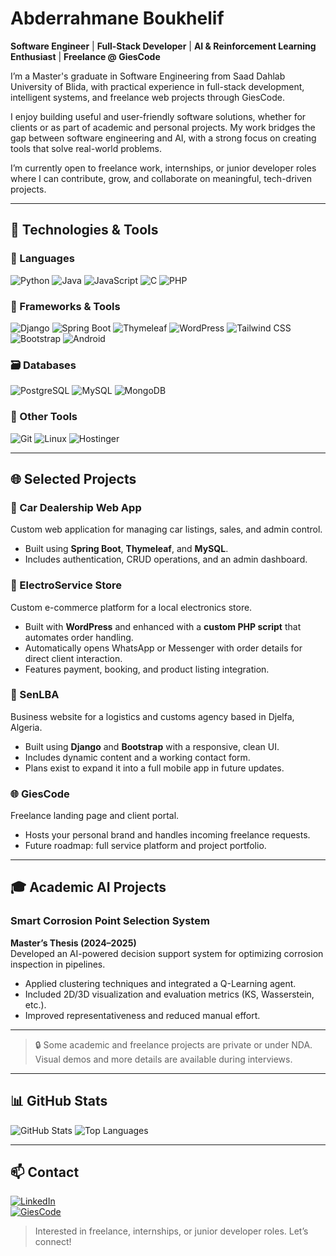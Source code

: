 # Abderrahmane Boukhelif

**Software Engineer** | **Full-Stack Developer** | **AI & Reinforcement Learning Enthusiast** | **Freelance @ GiesCode**

I’m a Master's graduate in Software Engineering from Saad Dahlab University of Blida, with practical experience in full-stack development, intelligent systems, and freelance web projects through GiesCode.

I enjoy building useful and user-friendly software solutions, whether for clients or as part of academic and personal projects. My work bridges the gap between software engineering and AI, with a strong focus on creating tools that solve real-world problems.

I’m currently open to freelance work, internships, or junior developer roles where I can contribute, grow, and collaborate on meaningful, tech-driven projects.

---

## 🚀 Technologies & Tools

### 🧠 Languages  
![Python](https://img.shields.io/badge/Python-3776AB?style=flat&logo=python&logoColor=white)
![Java](https://img.shields.io/badge/Java-007396?style=flat&logo=java&logoColor=white)
![JavaScript](https://img.shields.io/badge/JavaScript-F7DF1E?style=flat&logo=javascript&logoColor=black)
![C](https://img.shields.io/badge/C-00599C?style=flat&logo=c&logoColor=white)
![PHP](https://img.shields.io/badge/PHP-777BB4?style=flat&logo=php&logoColor=white)

### 🧰 Frameworks & Tools  
![Django](https://img.shields.io/badge/Django-092E20?style=flat&logo=django&logoColor=white)
![Spring Boot](https://img.shields.io/badge/Spring_Boot-6DB33F?style=flat&logo=spring-boot&logoColor=white)
![Thymeleaf](https://img.shields.io/badge/Thymeleaf-005F0F?style=flat)
![WordPress](https://img.shields.io/badge/WordPress-21759B?style=flat&logo=wordpress&logoColor=white)
![Tailwind CSS](https://img.shields.io/badge/Tailwind_CSS-38B2AC?style=flat&logo=tailwind-css&logoColor=white)
![Bootstrap](https://img.shields.io/badge/Bootstrap-563D7C?style=flat&logo=bootstrap&logoColor=white)
![Android](https://img.shields.io/badge/Android-3DDC84?style=flat&logo=android&logoColor=white)

### 🗃️ Databases  
![PostgreSQL](https://img.shields.io/badge/PostgreSQL-336791?style=flat&logo=postgresql&logoColor=white)
![MySQL](https://img.shields.io/badge/MySQL-4479A1?style=flat&logo=mysql&logoColor=white)
![MongoDB](https://img.shields.io/badge/MongoDB-47A248?style=flat&logo=mongodb&logoColor=white)

### 🔧 Other Tools  
![Git](https://img.shields.io/badge/Git-F05032?style=flat&logo=git&logoColor=white)
![Linux](https://img.shields.io/badge/Linux-FCC624?style=flat&logo=linux&logoColor=black)
![Hostinger](https://img.shields.io/badge/Hostinger-673AB7?style=flat)

---

## 🌐 Selected Projects

### 🚗 Car Dealership Web App  
Custom web application for managing car listings, sales, and admin control.  
- Built using **Spring Boot**, **Thymeleaf**, and **MySQL**.  
- Includes authentication, CRUD operations, and an admin dashboard.

### 🛒 ElectroService Store  
Custom e-commerce platform for a local electronics store.  
- Built with **WordPress** and enhanced with a **custom PHP script** that automates order handling.  
- Automatically opens WhatsApp or Messenger with order details for direct client interaction.  
- Features payment, booking, and product listing integration.

### 🚚 SenLBA  
Business website for a logistics and customs agency based in Djelfa, Algeria.  
- Built using **Django** and **Bootstrap** with a responsive, clean UI.  
- Includes dynamic content and a working contact form.  
- Plans exist to expand it into a full mobile app in future updates.

### 🌐 GiesCode  
Freelance landing page and client portal.  
- Hosts your personal brand and handles incoming freelance requests.  
- Future roadmap: full service platform and project portfolio.

---

## 🎓 Academic AI Projects

### Smart Corrosion Point Selection System  
**Master’s Thesis (2024–2025)**  
Developed an AI-powered decision support system for optimizing corrosion inspection in pipelines.  
- Applied clustering techniques and integrated a Q-Learning agent.  
- Included 2D/3D visualization and evaluation metrics (KS, Wasserstein, etc.).  
- Improved representativeness and reduced manual effort.

---

> 🔒 Some academic and freelance projects are private or under NDA. Visual demos and more details are available during interviews.

---

## 📊 GitHub Stats

![GitHub Stats](https://github-readme-stats.vercel.app/api?username=Abdoobda&show_icons=true&theme=tokyonight)
![Top Languages](https://github-readme-stats.vercel.app/api/top-langs/?username=Abdoobda&layout=compact&theme=tokyonight)

---

## 📫 Contact

[![LinkedIn](https://img.shields.io/badge/LinkedIn-0A66C2?style=flat&logo=linkedin&logoColor=white)](https://www.linkedin.com/in/abderrahmane-boukhelif-4596bb330/)  
[![GiesCode](https://img.shields.io/badge/GiesCode-000000?style=flat)](https://giescode.com)

> Interested in freelance, internships, or junior developer roles. Let’s connect!
